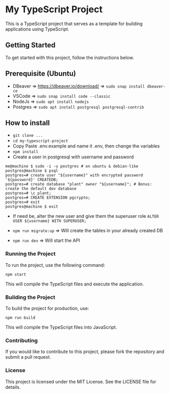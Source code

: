 # My TypeScript Project

This is a TypeScript project that serves as a template for building applications using TypeScript. 

## Getting Started

To get started with this project, follow the instructions below.

## Prerequisite (Ubuntu)

- DBeaver => https://dbeaver.io/download/ => `sudo snap install dbeaver-ce`
- VSCode => `sudo snap install code --classic`
- NodeJs => `sudo apt install nodejs`
- Postgres => `sudo apt install postgresql postgresql-contrib`

## How to install

- `git clone ...`
- `cd my-typescript-project`
- Copy Paste .env.example and name it .env, then change the variables
- `npm install`
- Create a user in postgresql with username and password
```shell
me@machine $ sudo -i -u postgres # on ubuntu & debian-like
postgres@machine $ psql
postgres=# create user "${username}" with encrypted password '${password}' CREATEDB;
postgres=# create database "plant" owner "${username}"; # Bonus: create the default dev database
postgres=# \c plant;
postgres=# CREATE EXTENSION pgcrypto;
postgres=# exit
postgres@machine $ exit
```
- If need be, alter the new user and give them the superuser role `ALTER USER ${username} WITH SUPERUSER;`


- `npm run migrate:up` => Will create the tables in your already created DB
- `npm run dev` => Will start the API



### Running the Project

To run the project, use the following command:

```
npm start
```

This will compile the TypeScript files and execute the application.

### Building the Project

To build the project for production, use:

```
npm run build
```

This will compile the TypeScript files into JavaScript.

### Contributing

If you would like to contribute to this project, please fork the repository and submit a pull request.

### License

This project is licensed under the MIT License. See the LICENSE file for details.